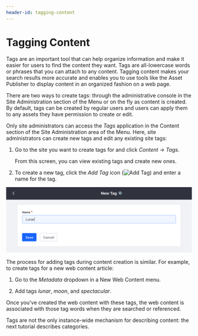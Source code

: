 ```yaml
---
header-id: tagging-content
---
```


# Tagging Content

Tags are an important tool that can help organize information and make it easier
for users to find the content they want. Tags are all-lowercase words or phrases
that you can attach to any content. Tagging content makes your search results
more accurate and enables you to use tools like the Asset Publisher to display
content in an organized fashion on a web page. 

There are two ways to create tags: through the administrative console in the
Site Administration section of the Menu or on the fly as content is created. By
default, tags can be created by regular users and users can apply them to any
assets they have permission to create or edit.

Only site administrators can access the *Tags* application in the Content
section of the Site Administration area of the Menu. Here, site administrators
can create new tags and edit any existing site tags: 

1.  Go to the site you want to create tags for and click *Content* &rarr;
    *Tags*.
 
    From this screen, you can view existing tags and create new ones.

2.  To create a new tag, click the *Add Tag* icon (![Add
    Tag](../../../images/icon-add.png)) and enter a name for the tag.

![Figure 1: The Add Tag interface is very simple, only requiring the name of your tag.](../../../images/new-tag-interface.png)

The process for adding tags during content creation is similar. For example, to
create tags for a new web content article:

1.  Go to the *Metadata* dropdown in a New Web Content menu.

2.  Add tags *lunar*, *moon*, and *spectacular*.

Once you've created the web content with these tags, the web content is
associated with those tag words when they are searched or referenced.

Tags are not the only instance-wide mechanism for describing content: the next
tutorial describes categories.
